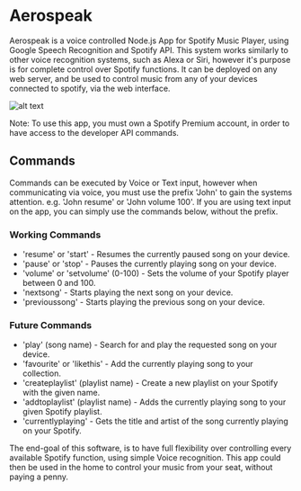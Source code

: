 # Aerospeak
Aerospeak is a voice controlled Node.js App for Spotify Music Player, using Google Speech Recognition and Spotify API. This system works similarly to other voice recognition systems, such as Alexa or Siri, however it's purpose is for complete control over Spotify functions. It can be deployed on any web server, and be used to control music from any of your devices connected to spotify, via the web interface.

![alt text](https://i.imgur.com/4QtJtVA.png)

Note: To use this app, you must own a Spotify Premium account, in order to have access to the developer API commands.

## Commands
Commands can be executed by Voice or Text input, however when communicating via voice, you must use the prefix 'John' to gain the systems attention. e.g. 'John resume' or 'John volume 100'. If you are using text input on the app, you can simply use the commands below, without the prefix.

### Working Commands
* 'resume' or 'start' - Resumes the currently paused song on your device.
* 'pause' or 'stop' - Pauses the currently playing song on your device.
* 'volume' or 'setvolume' (0-100) - Sets the volume of your Spotify player between 0 and 100.
* 'nextsong' - Starts playing the next song on your device.
* 'previoussong' - Starts playing the previous song on your device.

### Future Commands
* 'play' (song name) - Search for and play the requested song on your device.
* 'favourite' or 'likethis' - Add the currently playing song to your collection.
* 'createplaylist' (playlist name) - Create a new playlist on your Spotify with the given name.
* 'addtoplaylist' (playlist name) - Adds the currently playing song to your given Spotify playlist.
* 'currentlyplaying' - Gets the title and artist of the song currently playing on your Spotify.

The end-goal of this software, is to have full flexibility over controlling every available Spotify function, using simple Voice recognition. This app could then be used in the home to control your music from your seat, without paying a penny.
